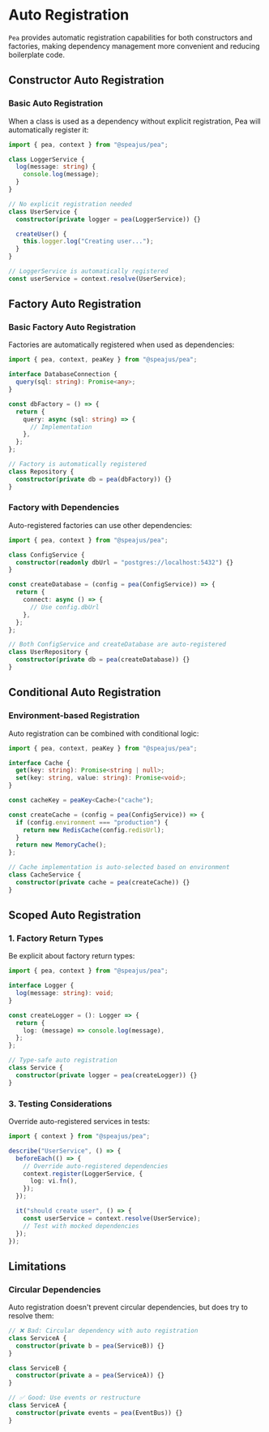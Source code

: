 # Auto Registration

`Pea` provides automatic registration capabilities for both constructors and factories, making dependency management more convenient and reducing boilerplate code.

## Constructor Auto Registration

### Basic Auto Registration

When a class is used as a dependency without explicit registration, Pea will automatically register it:

```typescript
import { pea, context } from "@speajus/pea";

class LoggerService {
  log(message: string) {
    console.log(message);
  }
}

// No explicit registration needed
class UserService {
  constructor(private logger = pea(LoggerService)) {}

  createUser() {
    this.logger.log("Creating user...");
  }
}

// LoggerService is automatically registered
const userService = context.resolve(UserService);
```

## Factory Auto Registration

### Basic Factory Auto Registration

Factories are automatically registered when used as dependencies:

```typescript
import { pea, context, peaKey } from "@speajus/pea";

interface DatabaseConnection {
  query(sql: string): Promise<any>;
}

const dbFactory = () => {
  return {
    query: async (sql: string) => {
      // Implementation
    },
  };
};

// Factory is automatically registered
class Repository {
  constructor(private db = pea(dbFactory)) {}
}
```

### Factory with Dependencies

Auto-registered factories can use other dependencies:

```typescript
import { pea, context } from "@speajus/pea";

class ConfigService {
  constructor(readonly dbUrl = "postgres://localhost:5432") {}
}

const createDatabase = (config = pea(ConfigService)) => {
  return {
    connect: async () => {
      // Use config.dbUrl
    },
  };
};

// Both ConfigService and createDatabase are auto-registered
class UserRepository {
  constructor(private db = pea(createDatabase)) {}
}
```

## Conditional Auto Registration

### Environment-based Registration

Auto registration can be combined with conditional logic:

```typescript
import { pea, context, peaKey } from "@speajus/pea";

interface Cache {
  get(key: string): Promise<string | null>;
  set(key: string, value: string): Promise<void>;
}

const cacheKey = peaKey<Cache>("cache");

const createCache = (config = pea(ConfigService)) => {
  if (config.environment === "production") {
    return new RedisCache(config.redisUrl);
  }
  return new MemoryCache();
};

// Cache implementation is auto-selected based on environment
class CacheService {
  constructor(private cache = pea(createCache)) {}
}
```

## Scoped Auto Registration

### 1. Factory Return Types

Be explicit about factory return types:

```typescript
import { pea, context } from "@speajus/pea";

interface Logger {
  log(message: string): void;
}

const createLogger = (): Logger => {
  return {
    log: (message) => console.log(message),
  };
};

// Type-safe auto registration
class Service {
  constructor(private logger = pea(createLogger)) {}
}
```

### 3. Testing Considerations

Override auto-registered services in tests:

```typescript
import { context } from "@speajus/pea";

describe("UserService", () => {
  beforeEach(() => {
    // Override auto-registered dependencies
    context.register(LoggerService, {
      log: vi.fn(),
    });
  });

  it("should create user", () => {
    const userService = context.resolve(UserService);
    // Test with mocked dependencies
  });
});
```

## Limitations

### Circular Dependencies

Auto registration doesn't prevent circular dependencies, but does try to resolve them:

```typescript
// ❌ Bad: Circular dependency with auto registration
class ServiceA {
  constructor(private b = pea(ServiceB)) {}
}

class ServiceB {
  constructor(private a = pea(ServiceA)) {}
}

// ✅ Good: Use events or restructure
class ServiceA {
  constructor(private events = pea(EventBus)) {}
}
```
